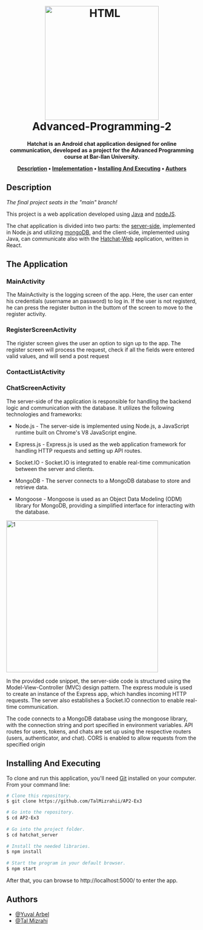 <h1 align="center">
  <br>
  <a href="https://github.com/TalMizrahii/AP2-Ex1"><img src="https://github.com/TalMizrahii/HatchatMobileApp/assets/103560553/a718fa2e-2d6b-4feb-8d91-9304eea35d45" alt="HTML" width="300"></a>
  <br>
  Advanced-Programming-2
  <br>
</h1>

<h4 align="center">Hatchat is an Android chat application designed for online communication, developed as a project for the Advanced Programming course at Bar-Ilan University.


<p align="center">
  <a href="#description">Description</a> •
  <a href="#implementation">Implementation</a> •
  <a href="#installing-and-executing">Installing And Executing</a> •
  <a href="#authors">Authors</a> 
</p>

## Description
  
*The final project seats in the "main" branch!*
  
This project is a web application developed using [Java](https://www.java.com/en/) and [nodeJS](https://nodejs.org/en).
 
The chat application is divided into two parts: the [server-side](https://github.com/TalMizrahii/MVC-HatChat-Server), implemented in Node.js and utilizing [mongoDB](https://www.mongodb.com/), and the client-side, implemented using Java, can communicate also with the [Hatchat-Web](https://github.com/TalMizrahii/MVC-HatChat-Server) application, written in React.
 
## The Application
  
### MainActivity

The MainActivity is the logging screen of the app. Here, the user can enter his credentials (username an password) to log in. If the user is not registerd, he can press the register button in the buttom of the screen to move to the register activity. 

  
### RegisterScreenActivity
The rigister screen gives the user an option to sign up to the app. The register screen will process the request, check if all the fields were entered valid values, and will send a post request  


### ContactListActivity

  
### ChatScreenActivity

The server-side of the application is responsible for handling the backend logic and communication with the database. It utilizes the following technologies and frameworks:

* Node.js - The server-side is implemented using Node.js, a JavaScript runtime built on Chrome's V8 JavaScript engine.
  
* Express.js - Express.js is used as the web application framework for handling HTTP requests and setting up API routes.
  
* Socket.IO - Socket.IO is integrated to enable real-time communication between the server and clients.
  
* MongoDB - The server connects to a MongoDB database to store and retrieve data.
  
* Mongoose - Mongoose is used as an Object Data Modeling (ODM) library for MongoDB, providing a simplified interface for interacting with the database.

<img width="400" alt="1" src="https://github.com/TalMizrahii/AP2-Ex3/assets/103560553/cf8f79b6-f0b0-4b9d-89cf-7e8bc1a6c323">


In the provided code snippet, the server-side code is structured using the Model-View-Controller (MVC) design pattern. The express module is used to create an instance of the Express app, which handles incoming HTTP requests. The server also establishes a Socket.IO connection to enable real-time communication.

The code connects to a MongoDB database using the mongoose library, with the connection string and port specified in environment variables. API routes for users, tokens, and chats are set up using the respective routers (users, authenticator, and chat). CORS is enabled to allow requests from the specified origin

 
## Installing And Executing
  
To clone and run this application, you'll need [Git](https://git-scm.com) installed on your computer. From your command line:

```bash
# Clone this repository.
$ git clone https://github.com/TalMizrahii/AP2-Ex3

# Go into the repository.
$ cd AP2-Ex3
  
# Go into the project folder.
$ cd hatchat_server
  
# Install the needed libraries.
$ npm install
  
# Start the program in your default browser.
$ npm start
```
After that, you can browse to http://localhost:5000/ to enter the app.
## Authors
* [@Yuval Arbel](https://github.com/YuvalArbel1)
* [@Tal Mizrahi](https://github.com/TalMizrahii)
